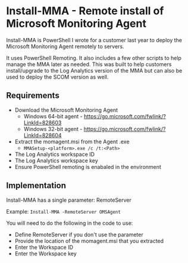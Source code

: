 # Install-MMA - Remote install of Microsoft Monitoring Agent  

Install-MMA is PowerShell I wrote for a customer last year to deploy the Microsoft Monitoring Agent remotely to servers.

It uses PowerShell Remoting. It also includes a few other scripts to help manage the MMA later as needed. This was built to help customers install/upgrade to the Log Analytics version of the MMA but can also be used to deploy the SCOM version as well.

## Requirements

- Download the Microsoft Monitoring Agent
  - Windows 64-bit agent - https://go.microsoft.com/fwlink/?LinkId=828603
  - Windows 32-bit agent - https://go.microsoft.com/fwlink/?LinkId=828604
- Extract the momagent.msi from the Agent .exe
  - `MMASetup-<platform>.exe /c /t:<Path>`
- The Log Analytics workspace ID
- The Log Analytics workspace key
- Ensure PowerShell remoting is enabaled in the environment

## Implementation

Install-MMA has a single parameter: RemoteServer

Example: `Install-MMA -RemoteServer OMSAgent`

You will need to do the following in the code to use:

- Define RemoteServer if you don't use the parameter
- Provide the location of the momagent.msi that you extracted
- Enter the Workspace ID
- Enter the Workspace key